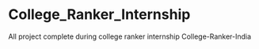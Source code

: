# College_Ranker_Internship
All project complete during college ranker internship
College-Ranker-India

